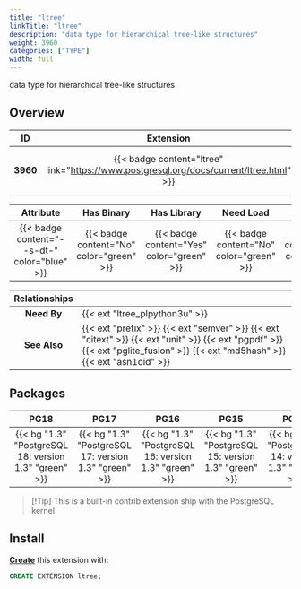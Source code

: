 ```yaml
---
title: "ltree"
linkTitle: "ltree"
description: "data type for hierarchical tree-like structures"
weight: 3960
categories: ["TYPE"]
width: full
---
```


data type for hierarchical tree-like structures


## Overview

|    ID    | Extension |  Package   | Version |        Category        |           License            |       Language       |
|:--------:|:---------:|:----------:|:-------:|:----------------------:|:----------------------------:|:--------------------:|
| **3960** | {{< badge content="ltree" link="https://www.postgresql.org/docs/current/ltree.html" >}} | {{< ext "ltree" >}} | `1.3` | {{< category "TYPE" >}} | {{< license "PostgreSQL" >}} | {{< language "C" >}} |


|  Attribute | Has Binary | Has Library | Need Load | Has DDL | Relocatable | Trusted |
|:----------:|:----------:|:-----------:|:---------:|:-------:|:-----------:|:-------:|
| {{< badge content="--s-dt-" color="blue" >}} | {{< badge content="No" color="green" >}} | {{< badge content="Yes" color="green" >}} | {{< badge content="No" color="green" >}} | {{< badge content="Yes" color="green" >}} | {{< badge content="no" color="red" >}} | {{< badge content="yes" color="green" >}} |


| **Relationships** |   |
|:-----------------:|:----|
|    **Need By**    | {{< ext "ltree_plpython3u" >}} |
|   **See Also**    | {{< ext "prefix" >}} {{< ext "semver" >}} {{< ext "citext" >}} {{< ext "unit" >}} {{< ext "pgpdf" >}} {{< ext "pglite_fusion" >}} {{< ext "md5hash" >}} {{< ext "asn1oid" >}} |


## Packages

| **PG18** | **PG17** | **PG16** | **PG15** | **PG14** |
|:--------:|:--------:|:--------:|:--------:|:--------:|
| {{< bg "1.3" "PostgreSQL 18: version 1.3" "green" >}} | {{< bg "1.3" "PostgreSQL 17: version 1.3" "green" >}} | {{< bg "1.3" "PostgreSQL 16: version 1.3" "green" >}} | {{< bg "1.3" "PostgreSQL 15: version 1.3" "green" >}} | {{< bg "1.3" "PostgreSQL 14: version 1.3" "green" >}} |

> [!Tip] This is a built-in contrib extension ship with the PostgreSQL kernel


## Install

[**Create**](https://ext.pgsty.com/usage/create) this extension with:

```sql
CREATE EXTENSION ltree;
```
